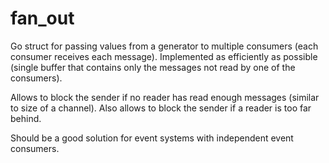 # fan_out

Go struct for passing values from a generator to multiple consumers (each consumer receives each message).
Implemented as efficiently as possible (single buffer that contains only the messages not read by one of the consumers).

Allows to block the sender if no reader has read enough messages (similar to size of a channel).
Also allows to block the sender if a reader is too far behind.

Should be a good solution for event systems with independent event consumers.
